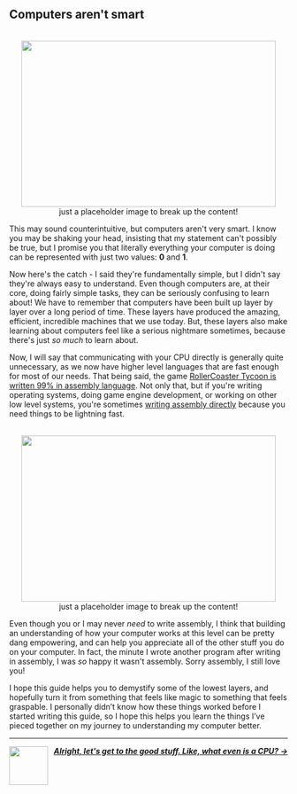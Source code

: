 ## Computers aren't smart

<p align="center">
  <br />
  <img width="460" height="300" src="https://cdn.drawception.com/images/panels/2017/11-29/WLmOZxwqst-2.png">
  <br />
  <span>just a placeholder image to break up the content!</span>
</p>

This may sound counterintuitive, but computers aren't very smart. I know you may be shaking your head, insisting that my statement can't possibly be true, but I promise you that literally everything your computer is doing can be represented with just two values: **0** and **1**.

Now here's the catch - I said they're fundamentally simple, but I didn't say they're always easy to understand. Even though computers are, at their core, doing fairly simple tasks, they can be seriously confusing to learn about! We have to remember that computers have been built up layer by layer over a long period of time. These layers have produced the amazing, efficient, incredible machines that we use today. But, these layers also make learning about computers feel like a serious nightmare sometimes, because there's just *so much* to learn about.

Now, I will say that communicating with your CPU directly is generally quite unnecessary, as we now have higher level languages that are fast enough for most of our needs. That being said, the game [RollerCoaster Tycoon is written 99% in assembly language](https://en.wikipedia.org/wiki/RollerCoaster_Tycoon_(video_game)#:~:text=Sawyer%20wrote%2099%25%20of%20the,%2C%20rendering%2C%20and%20paint%20programs.). Not only that, but if you're writing operating systems, doing game engine development, or working on other low level systems, you're sometimes [writing assembly directly](https://www.youtube.com/watch?v=rX0ItVEVjHc) because you need things to be lightning fast.

<p align="center">
  <br />
  <img width="460" height="300" src="https://preview.redd.it/072dsljh1n531.png?width=1556&format=png&auto=webp&s=39c765605a7c076a5ce65f544e1e3cda7dcb833c">
  <br />
  <span>just a placeholder image to break up the content!</span>
</p>

Even though you or I may never _need_ to write assembly, I think that building an understanding of how your computer works at this level can be pretty dang empowering, and can help you appreciate all of the other stuff you do on your computer. In fact, the minute I wrote another program after writing in assembly, I was _so_ happy it wasn't assembly. Sorry assembly, I still love you!

I hope this guide helps you to demystify some of the lowest layers, and hopefully turn it from something that feels like magic to something that feels graspable. I personally didn’t know how these things worked before I started writing this guide, so I hope this helps you learn the things I’ve pieced together on my journey to understanding my computer better.

---

<a href="/guide/table-of-contents.md">
  <img align="left" width="70" src="https://cloud-cirb9mt0l-hack-club-bot.vercel.app/0screen_shot_2022-05-31_at_2.40.40_pm.png" />
</a>

<p align="right">
  <em>
    <b>
      <a href="/guide/cpu.md">
        Alright, let's get to the good stuff. Like, what even is a CPU? →
      </a>
    </b>
  </em>
</p>

